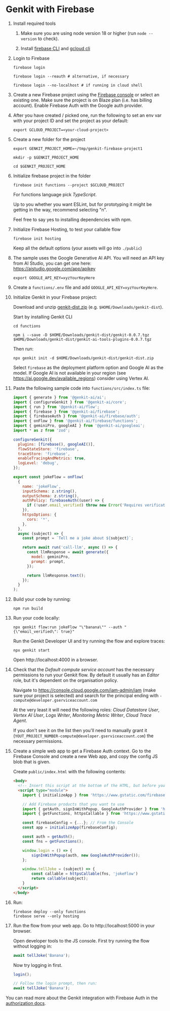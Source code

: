 # Genkit with Firebase

1.  Install required tools

    1.  Make sure you are using node version 18 or higher (run `node --version`
        to check).

    1.  Install [firebase CLI](https://firebase.google.com/docs/cli) and
        [gcloud cli](https://cloud.google.com/sdk/docs/install)

1.  Login to Firebase

    ```posix-terminal
    firebase login

    firebase login --reauth # alternative, if necessary

    firebase login --no-localhost # if running in cloud shell
    ```

1.  Create a new Firebase project using the [Firebase
    console](https://console.firebase.google.com/) or select an existing one.
    Make sure the project is on Blaze plan (i.e. has billing account). Enable
    Firebase Auth with the Google auth provider.

1.  After you have created / picked one, run the following to set an env var
    with your project ID and set the project as your default:

    ```posix-terminal
    export GCLOUD_PROJECT=<your-cloud-project>
    ```

1.  Create a new folder for the project

    ```posix-terminal
    export GENKIT_PROJECT_HOME=~/tmp/genkit-firebase-project1

    mkdir -p $GENKIT_PROJECT_HOME

    cd $GENKIT_PROJECT_HOME
    ```

1.  Initialize firebase project in the folder

    ```posix-terminal
    firebase init functions --project $GCLOUD_PROJECT
    ```

    For functions language pick _TypeScript_.

    Up to you whether you want ESLint, but for prototyping it might be getting
    in the way, recommend selecting "n".

    Feel free to say yes to installing dependencies with npm.

1.  Initialize Firebase Hosting, to test your callable flow

    ```posix-terminal
    firebase init hosting
    ```

    Keep all the default options (your assets will go into `./public`)

1.  The sample uses the Google Generative AI API. You will need an API key from
    AI Studio, you can get one here: https://aistudio.google.com/app/apikey

    ```posix-terminal
    export GOOGLE_API_KEY=xyzYourKeyHere
    ```

1.  Create a `functions/.env` file and add `GOOGLE_API_KEY=xyzYourKeyHere`.

1.  Initialize Genkit in your Firebase project:

    Download and unzip [genkit-dist.zip](https://bit.ly/genkit-dist) (e.g. `$HOME/Downloads/genkit-dist`).

    Start by installing Genkit CLI

    ```posix-terminal
    cd functions

    npm i --save -D $HOME/Downloads/genkit-dist/genkit-0.0.7.tgz $HOME/Downloads/genkit-dist/genkit-ai-tools-plugins-0.0.7.tgz
    ```

    Then run:

    ```posix-terminal
    npx genkit init -d $HOME/Downloads/genkit-dist/genkit-dist.zip
    ```

    Select `firebase` as the deployment platform option and Google AI as the model. If Google AI is not available in your region (see https://ai.google.dev/available_regions) consider using Vertex AI.

1.  Paste the following sample code into `functions/src/index.ts` file:

    ```javascript
    import { generate } from '@genkit-ai/ai';
    import { configureGenkit } from '@genkit-ai/core';
    import { run } from '@genkit-ai/flow';
    import { firebase } from '@genkit-ai/firebase';
    import { firebaseAuth } from '@genkit-ai/firebase/auth';
    import { onFlow } from '@genkit-ai/firebase/functions';
    import { geminiPro, googleAI } from '@genkit-ai/googleai';
    import * as z from 'zod';

    configureGenkit({
      plugins: [firebase(), googleAI()],
      flowStateStore: 'firebase',
      traceStore: 'firebase',
      enableTracingAndMetrics: true,
      logLevel: 'debug',
    });

    export const jokeFlow = onFlow(
      {
        name: 'jokeFlow',
        inputSchema: z.string(),
        outputSchema: z.string(),
        authPolicy: firebaseAuth((user) => {
          if (!user.email_verified) throw new Error('Requires verification!');
        }),
        httpsOptions: {
          cors: '*',
        },
      },
      async (subject) => {
        const prompt = `Tell me a joke about ${subject}`;

        return await run('call-llm', async () => {
          const llmResponse = await generate({
            model: geminiPro,
            prompt: prompt,
          });

          return llmResponse.text();
        });
      }
    );
    ```

1.  Build your code by running:

    ```posix-terminal
    npm run build
    ```

1.  Run your code locally:

    ```posix-terminal
    npx genkit flow:run jokeFlow "\"banana\"" --auth "{\"email_verified\": true}"
    ```

    Run the Genkit Developer UI and try running the flow and explore traces:

    ```posix-terminal
    npx genkit start
    ```

    Open http://localhost:4000 in a browser.

1.  Check that the _Default compute service account_ has the necessary
    permissions to run your Genkit flow. By default it usually has an _Editor_
    role, but it's dependent on the organisation policy.

    Navigate to https://console.cloud.google.com/iam-admin/iam (make sure your
    project is selected) and search for the principal ending with
    `-compute@developer.gserviceaccount.com`

    At the very least it will need the following roles: _Cloud Datastore User_,
    _Vertex AI User_, _Logs Writer_, _Monitoring Metric Writer_, _Cloud Trace
    Agent_.

    If you don't see it on the list then you'll need to manually grant it
    (`YOUT_PROJECT_NUMBER-compute@developer.gserviceaccount.com`) the necessary
    permissions.

1.  Create a simple web app to get a Firebase Auth context. Go to the Firebase
    Console and create a new Web app, and copy the config JS blob that is given.

    Create `public/index.html` with the following contents:

    ```html
    <body>
      <!-- Insert this script at the bottom of the HTML, but before you use any Firebase services -->
      <script type="module">
        import { initializeApp } from 'https://www.gstatic.com/firebasejs/10.9.0/firebase-app.js'

        // Add Firebase products that you want to use
        import { getAuth, signInWithPopup, GoogleAuthProvider } from 'https://www.gstatic.com/firebasejs/10.9.0/firebase-auth.js'
        import { getFunctions, httpsCallable } from 'https://www.gstatic.com/firebasejs/10.9.0/firebase-functions.js'

        const firebaseConfig = {...}; // From the Console
        const app = initializeApp(firebaseConfig);

        const auth = getAuth();
        const fns = getFunctions();

        window.login = () => {
            signInWithPopup(auth, new GoogleAuthProvider());
        };

        window.tellJoke = (subject) => {
            const callable = httpsCallable(fns, 'jokeFlow')
            return callable(subject);
        }
      </script>
    </body>
    ```

1.  Run:

    ```posix-terminal
    firebase deploy --only functions
    firebase serve --only hosting
    ```

1.  Run the flow from your web app. Go to http://localhost:5000 in your browser.

    Open developer tools to the JS console. First try running the flow without
    logging in:

    ```js
    await tellJoke('Banana');
    ```

    Now try logging in first.

    ```js
    login();

    // Follow the login prompt, then run:
    await tellJoke('Banana');
    ```

You can read more about the Genkit integration with Firebase Auth in the
[authorization docs](/genkit/auth).
